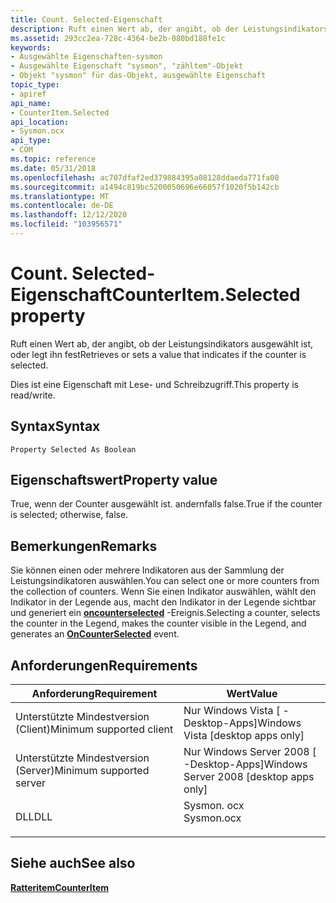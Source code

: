 ```yaml
---
title: Count. Selected-Eigenschaft
description: Ruft einen Wert ab, der angibt, ob der Leistungsindikators ausgewählt ist, oder legt ihn fest
ms.assetid: 293cc2ea-728c-4364-be2b-080bd188fe1c
keywords:
- Ausgewählte Eigenschaften-sysmon
- Ausgewählte Eigenschaft "sysmon", "zähltem"-Objekt
- Objekt "sysmon" für das-Objekt, ausgewählte Eigenschaft
topic_type:
- apiref
api_name:
- CounterItem.Selected
api_location:
- Sysmon.ocx
api_type:
- COM
ms.topic: reference
ms.date: 05/31/2018
ms.openlocfilehash: ac707dfaf2ed379884395a08128ddaeda771fa00
ms.sourcegitcommit: a1494c819bc5200050696e66057f1020f5b142cb
ms.translationtype: MT
ms.contentlocale: de-DE
ms.lasthandoff: 12/12/2020
ms.locfileid: "103956571"
---
```

# <a name="counteritemselected-property"></a><span data-ttu-id="74ae8-106">Count. Selected-Eigenschaft</span><span class="sxs-lookup"><span data-stu-id="74ae8-106">CounterItem.Selected property</span></span>

<span data-ttu-id="74ae8-107">Ruft einen Wert ab, der angibt, ob der Leistungsindikators ausgewählt ist, oder legt ihn fest</span><span class="sxs-lookup"><span data-stu-id="74ae8-107">Retrieves or sets a value that indicates if the counter is selected.</span></span>

<span data-ttu-id="74ae8-108">Dies ist eine Eigenschaft mit Lese- und Schreibzugriff.</span><span class="sxs-lookup"><span data-stu-id="74ae8-108">This property is read/write.</span></span>

## <a name="syntax"></a><span data-ttu-id="74ae8-109">Syntax</span><span class="sxs-lookup"><span data-stu-id="74ae8-109">Syntax</span></span>


```VB
Property Selected As Boolean
```



## <a name="property-value"></a><span data-ttu-id="74ae8-110">Eigenschaftswert</span><span class="sxs-lookup"><span data-stu-id="74ae8-110">Property value</span></span>

<span data-ttu-id="74ae8-111">True, wenn der Counter ausgewählt ist. andernfalls false.</span><span class="sxs-lookup"><span data-stu-id="74ae8-111">True if the counter is selected; otherwise, false.</span></span>

## <a name="remarks"></a><span data-ttu-id="74ae8-112">Bemerkungen</span><span class="sxs-lookup"><span data-stu-id="74ae8-112">Remarks</span></span>

<span data-ttu-id="74ae8-113">Sie können einen oder mehrere Indikatoren aus der Sammlung der Leistungsindikatoren auswählen.</span><span class="sxs-lookup"><span data-stu-id="74ae8-113">You can select one or more counters from the collection of counters.</span></span> <span data-ttu-id="74ae8-114">Wenn Sie einen Indikator auswählen, wählt den Indikator in der Legende aus, macht den Indikator in der Legende sichtbar und generiert ein [**oncounterselected**](-systemmonitor-oncounterselected.md) -Ereignis.</span><span class="sxs-lookup"><span data-stu-id="74ae8-114">Selecting a counter, selects the counter in the Legend, makes the counter visible in the Legend, and generates an [**OnCounterSelected**](-systemmonitor-oncounterselected.md) event.</span></span>

## <a name="requirements"></a><span data-ttu-id="74ae8-115">Anforderungen</span><span class="sxs-lookup"><span data-stu-id="74ae8-115">Requirements</span></span>



| <span data-ttu-id="74ae8-116">Anforderung</span><span class="sxs-lookup"><span data-stu-id="74ae8-116">Requirement</span></span> | <span data-ttu-id="74ae8-117">Wert</span><span class="sxs-lookup"><span data-stu-id="74ae8-117">Value</span></span> |
|-------------------------------------|---------------------------------------------------------------------------------------|
| <span data-ttu-id="74ae8-118">Unterstützte Mindestversion (Client)</span><span class="sxs-lookup"><span data-stu-id="74ae8-118">Minimum supported client</span></span><br/> | <span data-ttu-id="74ae8-119">Nur Windows Vista \[ -Desktop-Apps\]</span><span class="sxs-lookup"><span data-stu-id="74ae8-119">Windows Vista \[desktop apps only\]</span></span><br/>                                        |
| <span data-ttu-id="74ae8-120">Unterstützte Mindestversion (Server)</span><span class="sxs-lookup"><span data-stu-id="74ae8-120">Minimum supported server</span></span><br/> | <span data-ttu-id="74ae8-121">Nur Windows Server 2008 \[ -Desktop-Apps\]</span><span class="sxs-lookup"><span data-stu-id="74ae8-121">Windows Server 2008 \[desktop apps only\]</span></span><br/>                                  |
| <span data-ttu-id="74ae8-122">DLL</span><span class="sxs-lookup"><span data-stu-id="74ae8-122">DLL</span></span><br/>                      | <dl> <span data-ttu-id="74ae8-123"><dt>Sysmon. ocx</dt></span><span class="sxs-lookup"><span data-stu-id="74ae8-123"><dt>Sysmon.ocx</dt></span></span> </dl> |



## <a name="see-also"></a><span data-ttu-id="74ae8-124">Siehe auch</span><span class="sxs-lookup"><span data-stu-id="74ae8-124">See also</span></span>

<dl> <dt>

[<span data-ttu-id="74ae8-125">**Ratteritem**</span><span class="sxs-lookup"><span data-stu-id="74ae8-125">**CounterItem**</span></span>](counteritem.md)
</dt> </dl>

 

 





